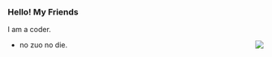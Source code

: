 ### Hello! My Friends

I am a coder.

<img align="right" src="https://github-readme-stats.vercel.app/api?username=guqingming&show_icons=true&icon_color=0366d6&text_color=24292e&bg_color=ffffff&hide_title=true" />

- no zuo no die.
